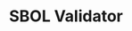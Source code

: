 ---
# Display name
title: SBOL Validator

# Username (this should match the folder name)
authors:
- SBOL Validator

#Author Names (alternative spellings etc)
names:
- SBOL Validator

#Link to this when clicking on tool icons
toolurl: https://validator.sbolstandard.org/

# Is this the primary user of the site?
superuser: false

projects:
- SBOL Validator/Converter is a simple, easy-to-use software tool that allows for conversion between SBOL/GenBank/FASTA files using the Synthetic Biology Open Language (SBOL) 2.0 data model. Some key features of the Validator/Converter include its ability to convert between SBOL, FASTA, and GenBank files and that the tool is web-based which promotes ease of access and allows for central maintenance of validation methods. Additionally, it is accessible through either a web GUI or a RESTful API.

# Short bio (displayed in user profile at end of posts)
# bio: My research interests include distributed robotics, mobile computing and programmable matter.

# Social/Academic Networking
# For available icons, see: https://sourcethemes.com/academic/docs/page-builder/#icons
#   For an email link, use "fas" icon pack, "envelope" icon, and a link in the
#   form "mailto:your-email@example.com" or "#contact" for contact widget.
social:
- icon: star
  icon_pack: fas
  link: https://validator.sbolstandard.org/
- icon: github
  icon_pack: fab
  link: https://github.com/SynBioDex/SBOL-Validator
- icon: file-alt
  icon_pack: fas
  link: https://www.youtube.com/watch?v=tQ28wj4fmW8&feature=youtu.be


# Organizational groups that you belong to (for People widget)
#   Set this to `[]` or comment out if you are not using People widget.
user_groups:
- Tools

research_area: true

research_area_tags:
- SBOL
- SBOLValidator
---